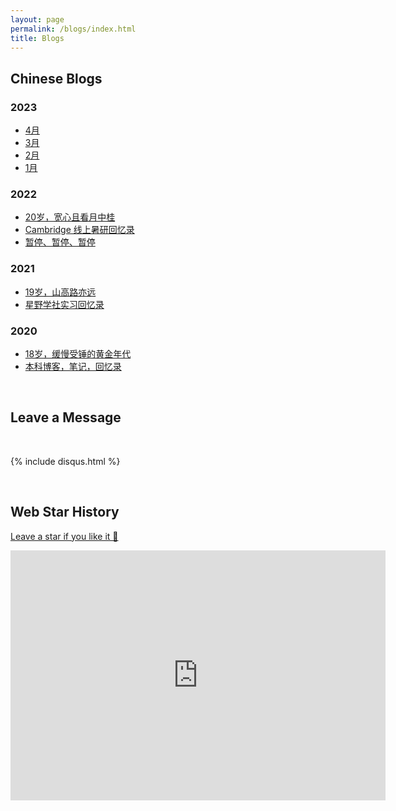 ```yaml
---
layout: page
permalink: /blogs/index.html
title: Blogs
---
```


## Chinese Blogs

### 2023

- [4月](https://stonepi.github.io/blogs/2023-04)
- [3月](https://stonepi.github.io/blogs/2023-03)
- [2月](https://stonepi.github.io/blogs/2023-02)
- [1月](https://stonepi.github.io/blogs/2023-01)

### 2022

- [20岁，宽心且看月中桂](https://caihanlin.com/blogs/20yrs)<br>
- [Cambridge 线上暑研回忆录](https://caihanlin.com/blogs/cambridge/)<br>
- [暂停、暂停、暂停](https://caihanlin.com/blogs/stop/)

### 2021

- [19岁，山高路亦远](https://caihanlin.com/blogs/19yrs)<br>
- [星野学社实习回忆录](https://caihanlin.com/blogs/star)

### 2020

- [18岁，缓慢受锤的黄金年代](https://caihanlin.com/blogs/18yrs)<br>
- [本科博客，笔记，回忆录](https://mieclance.club/)

<br>

## Leave a Message

<br>

{% include disqus.html %} 

<br>

## Web Star History

[Leave a star if you like it 🥰](https://github.com/GuangLun2000/GuangLun2000.github.io)

<iframe style="width:100%;height:auto;min-width:600px;min-height:400px;" src="https://star-history.com/embed?secret=Z2l0aHViX3BhdF8xMUFSVkxCRUEwVUplM1kxYnU1aG1UX3V1TUtTVjZhbnM2MHFIZnZlMkhweEpvaFVsdmdDVVZhYkEwTTBuYmtyZjhSRTI0UVMzTEd1R0hnVW5M#GuangLun2000/GuangLun2000.github.io&Date" frameBorder="0"></iframe>
